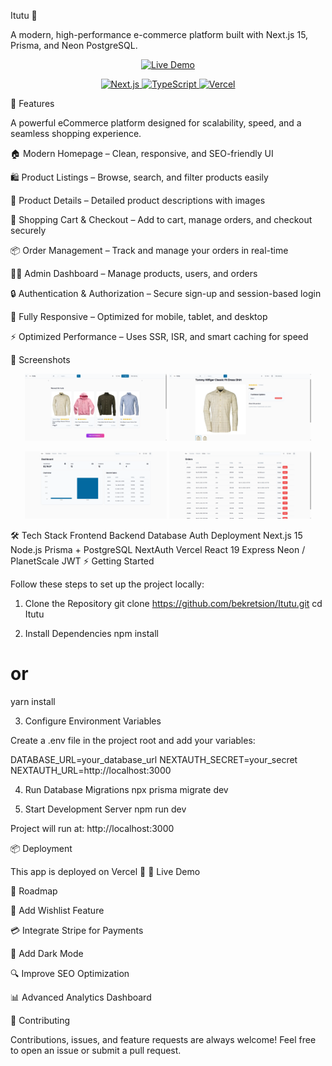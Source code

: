 Itutu 🛒

A modern, high-performance e-commerce platform built with Next.js 15, Prisma, and Neon PostgreSQL.

<p align="center"> <a href="https://itutu.vercel.app/" target="_blank"> <img src="https://img.shields.io/badge/🚀 Live_Demo-Click_Here-green?style=for-the-badge&logo=vercel" alt="Live Demo" /> </a> </p>
<p align="center"> <a href="https://nextjs.org" target="_blank"> <img src="https://img.shields.io/badge/Next.js-15-black?style=for-the-badge&logo=next.js" alt="Next.js" /> </a> <a href="https://www.typescriptlang.org/" target="_blank"> <img src="https://img.shields.io/badge/TypeScript-5-blue?style=for-the-badge&logo=typescript" alt="TypeScript" /> </a> <a href="https://vercel.com/" target="_blank"> <img src="https://img.shields.io/badge/Deployed%20on-Vercel-black?style=for-the-badge&logo=vercel" alt="Vercel" /> </a> </p>
🚀 Features

A powerful eCommerce platform designed for scalability, speed, and a seamless shopping experience.

🏠 Modern Homepage – Clean, responsive, and SEO-friendly UI

🛍️ Product Listings – Browse, search, and filter products easily

🧾 Product Details – Detailed product descriptions with images

🛒 Shopping Cart & Checkout – Add to cart, manage orders, and checkout securely

📦 Order Management – Track and manage your orders in real-time

👩‍💻 Admin Dashboard – Manage products, users, and orders

🔒 Authentication & Authorization – Secure sign-up and session-based login

📱 Fully Responsive – Optimized for mobile, tablet, and desktop

⚡ Optimized Performance – Uses SSR, ISR, and smart caching for speed

📸 Screenshots
<p align="center"> <img src="assets/screenshoots/homepage.png" width="45%" alt="Homepage" /> <img src="assets/screenshoots/productDetail.png" width="45%" alt="Product Detail" /> </p> <p align="center"> <img src="assets/screenshoots/adminDashboard.png" width="45%" alt="Admin Dashboard" /> <img src="assets/screenshoots/productOrders.png" width="45%" alt="Product Orders" /> </p>
🛠️ Tech Stack
Frontend	Backend	Database	Auth	Deployment
Next.js 15	Node.js	Prisma + PostgreSQL	NextAuth	Vercel
React 19	Express	Neon / PlanetScale	JWT	
⚡ Getting Started

Follow these steps to set up the project locally:

1. Clone the Repository
git clone https://github.com/bekretsion/Itutu.git
cd Itutu

2. Install Dependencies
npm install
# or
yarn install

3. Configure Environment Variables

Create a .env file in the project root and add your variables:

DATABASE_URL=your_database_url
NEXTAUTH_SECRET=your_secret
NEXTAUTH_URL=http://localhost:3000

4. Run Database Migrations
npx prisma migrate dev

5. Start Development Server
npm run dev


Project will run at: http://localhost:3000

📦 Deployment

This app is deployed on Vercel 🚀
🔗 Live Demo

📌 Roadmap

 🧩 Add Wishlist Feature

 💳 Integrate Stripe for Payments

 🌙 Add Dark Mode

 🔍 Improve SEO Optimization

 📊 Advanced Analytics Dashboard

🤝 Contributing

Contributions, issues, and feature requests are always welcome!
Feel free to open an issue or submit a pull request.
